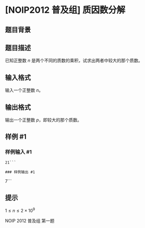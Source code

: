 # [NOIP2012 普及组] 质因数分解

## 题目背景



## 题目描述

已知正整数 $n$ 是两个不同的质数的乘积，试求出两者中较大的那个质数。


## 输入格式

输入一个正整数 $n$。


## 输出格式

输出一个正整数 $p$，即较大的那个质数。


## 样例 #1

### 样例输入 #1
```
21```

### 样例输出 #1

```
7```

## 提示

$1 \le n\le 2\times 10^9$

NOIP 2012 普及组 第一题

